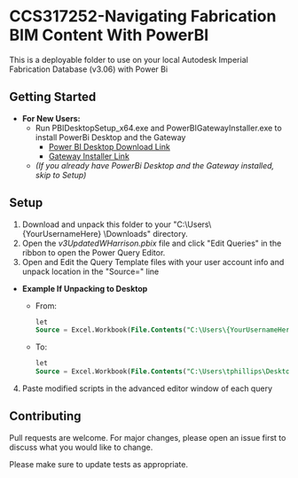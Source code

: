 # CCS317252-Navigating Fabrication BIM Content With PowerBI

This is a deployable folder to use on your local Autodesk Imperial Fabrication Database (v3.06) with Power Bi

## Getting Started

- **For New Users:**
  - Run PBIDesktopSetup_x64.exe and PowerBIGatewayInstaller.exe to install PowerBi Desktop and the Gateway
    - [Power BI Desktop Download Link](https://www.microsoft.com/en-us/download/details.aspx?id=58494)
    - [Gateway Installer Link](https://powerbi.microsoft.com/en-us/gateway/)
  - _(If you already have PowerBi Desktop and the Gateway installed, skip to Setup)_

## Setup

1. Download and unpack this folder to your "C:\Users\ {YourUsernameHere} \Downloads\" directory.
2. Open the _v3UpdatedWHarrison.pbix_ file and click "Edit Queries" in the ribbon to open the Power Query Editor.
3. Open and Edit the Query Template files with your user account info and unpack location in the "Source=" line

- **Example If Unpacking to Desktop**

  - From:

    ```sql
    let
    Source = Excel.Workbook(File.Contents("C:\Users\{YourUsernameHere}\Downloads\CCS317252_AddlClassMaterials\ASTI_HarrisonImport.xlsx"), null, true),
    ```

  - To:

    ```sql
    let
    Source = Excel.Workbook(File.Contents("C:\Users\tphillips\Desktop\CCS317252_AddlClassMaterials\ASTI_HarrisonImport.xlsx"), null, true),
    ```

4. Paste modified scripts in the advanced editor window of each query

## Contributing

Pull requests are welcome. For major changes, please open an issue first to discuss what you would like to change.

Please make sure to update tests as appropriate.
